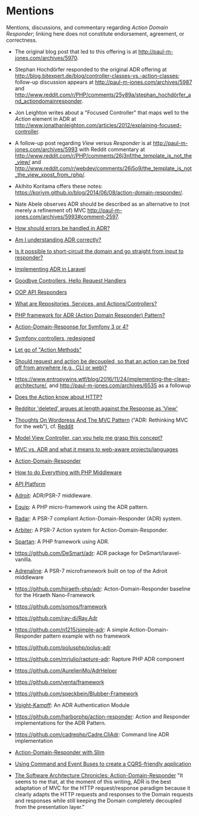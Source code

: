 # Mentions

Mentions, discussions, and commentary regarding _Action Domain Responder_; linking here does not constitute endorsement, agreement, or correctness.

- The original blog post that led to this offering is at <http://paul-m-jones.com/archives/5970>.

- Stephan Hochdörfer responded to the original ADR offering at <http://blog.bitexpert.de/blog/controller-classes-vs.-action-classes>; follow-up discussion appears at <http://paul-m-jones.com/archives/5987> and <http://www.reddit.com/r/PHP/comments/25y89a/stephan_hochdörfer_and_actiondomainresponder>.

- Jon Leighton writes about a "Focused Controller" that maps well to the _Action_ element in ADR at <http://www.jonathanleighton.com/articles/2012/explaining-focused-controller>.

- A follow-up post regarding _View_ versus _Responder_ is at <http://paul-m-jones.com/archives/5993> with Reddit commentary at <http://www.reddit.com/r/PHP/comments/26j3nf/the_template_is_not_the_view/> and <http://www.reddit.com/r/webdev/comments/26j5o9/the_template_is_not_the_view_xpost_from_rphp/>.

- Akihito Koritama offers these notes: <https://koriym.github.io/blog/2014/06/08/action-domain-responder/>.

- Nate Abele observes ADR should be described as an alternative to (not merely a refinement of) MVC <http://paul-m-jones.com/archives/5993#comment-2597>.

- [How should errors be handled in ADR?](https://www.reddit.com/r/PHP/comments/6yd366/how_should_errors_be_handled_in_adr_pattern/)

- [Am I understanding ADR correctly?](https://www.reddit.com/r/PHP/comments/790ejb/am_i_understanding_adr_correctly/)

- [Is it possible to short-circuit the domain and go straight from input to responder?](https://github.com/arbiterphp/Arbiter.Arbiter/issues/8)

- [Implementing ADR in Laravel](http://martinbean.co.uk/blog/2016/10/20/implementing-adr-in-laravel/)

- [Goodbye Controllers, Hello Request Handlers](https://jenssegers.com/85/goodbye-controllers-hello-request-handlers)

- [OOP API Responders](http://ryantablada.com/post/oop-api-responders)

- [What are Repositories, Services, and Actions/Controllers?](https://softwareengineering.stackexchange.com/questions/337274/what-are-repositories-services-and-actions-controllers)

- [PHP framework for ADR (Action Domain Responder) Pattern?](https://softwarerecs.stackexchange.com/questions/19189/php-framework-for-adr-action-domain-responder-pattern)

- [Action-Domain-Response for Symfony 3 or 4?](https://github.com/symfony/symfony/issues/11594)

- [Symfony controllers, redesigned](https://dunglas.fr/2016/01/dunglasactionbundle-symfony-controllers-redesigned/)

- [Let go of "Action Methods"](https://matthiasnoback.nl/2014/06/framework-independent-controllers-part-3/)

- [Should request and action be decoupled, so that an action can be fired off from anywhere (e.g., CLI or web)?](https://github.com/pmjones/adr/issues/50)

- <https://www.entropywins.wtf/blog/2016/11/24/implementing-the-clean-architecture/>, and <http://paul-m-jones.com/archives/6535> as a followup

- [Does the Action know about HTTP?](https://www.reddit.com/r/PHP/comments/5x6m7z/random_thoughts_on_the_state_of_php_mvc/deg1a1b/?sort=old)

- [Redditor 'deleted' argues at length against the Response as 'View'](https://www.reddit.com/r/PHP/comments/6tw6jr/the_micro_framework_as_user_interface_framework/dloslkh/)

- [Thoughts On Wordpress And The MVC Pattern](https://carlalexander.ca/thoughts-wordpress-and-mvc-pattern/) ("ADR: Rethinking MVC for the web"), cf. [Reddit](https://www.reddit.com/r/PHP/comments/36vj01/wordpress_mvc_and_actiondomainresponder/)

- [Model View Controller, can you help me grasp this concept? ](https://www.reddit.com/r/PHP/comments/2q6uki/model_view_controller_can_you_help_me_grasp_this/)

- [MVC vs. ADR and what it means to web-aware projects/languages](https://www.reddit.com/r/PHP/comments/27psgs/mvc_vs_adr_and_what_it_means_to_webaware/)

- [Action-Domain-Responder](https://www.reddit.com/r/PHP/comments/26ogvj/actiondomainresponder/)

- [How to do Everything with PHP Middleware](http://www.darrenmothersele.com/blog/2017/03/28/php-middleware/)

- [API Platform](https://api-platform.com/docs/core/operations/)

- [Adroit](https://github.com/bitExpert/adroit): ADR/PSR-7 middleware.

- [Equip](https://github.com/equip/framework): A PHP micro-framework using the ADR pattern.

- [Radar](https://github.com/radarphp/Radar.Project): A PSR-7 compliant Action-Domain-Responder (ADR) system.

- [Arbiter](https://github.com/arbiterphp/Arbiter.Arbiter): A PSR-7 Action system for Action-Domain-Responder.

- [Spartan](http://spartan-php.iuliann.ro): A PHP framework using ADR.

- <https://github.com/DeSmart/adr>: ADR package for DeSmart/laravel-vanilla.

- [Adrenaline](https://github.com/bitExpert/adrenaline): A PSR-7 microframework built on top of the Adroit middleware

- <https://github.com/hiraeth-php/adr>: Acton-Domain-Responder baseline for the Hiraeth Nano-Framework

- <https://github.com/somos/framework>

- <https://github.com/ray-di/Ray.Adr>

- <https://github.com/n1215/simple-adr>: A simple Action-Domain-Responder pattern example with no framework

- <https://github.com/polusphp/polus-adr>

- <https://github.com/mrjulio/rapture-adr>: Rapture PHP ADR component

- <https://github.com/AurelienMo/AdrHelper>

- <https://github.com/venta/framework>

- <https://github.com/speckbein/Blubber-Framework>

- [Voight-Kampff](https://github.com/jnjxp/jnjxp.vk): An ADR Authentication Module

- <https://github.com/harborphp/action-responder>: Action and Responder implementations for the ADR Pattern.

- <https://github.com/cadrephp/Cadre.CliAdr>: Command line ADR implementation

- [Action-Domain-Responder with Slim](https://www.slimframework.com/docs/cookbook/action-domain-responder.html)

- [Using Command and Event Buses to create a CQRS-friendly application](https://speakerdeck.com/shrikeh/command-and-e-mission-control-using-command-and-event-buses-to-create-a-cqrs-friendly-application?slide=66)

- [The Software Architecture Chronicles: Action-Domain-Responder](https://herbertograca.com/2018/09/03/action-domain-responder/) "It seems to me that, at the moment of this writing, ADR is the best adaptation of MVC for the HTTP request/response paradigm because it clearly adapts the HTTP requests and responses to the Domain requests and responses while still keeping the Domain completely decoupled from the presentation layer."

